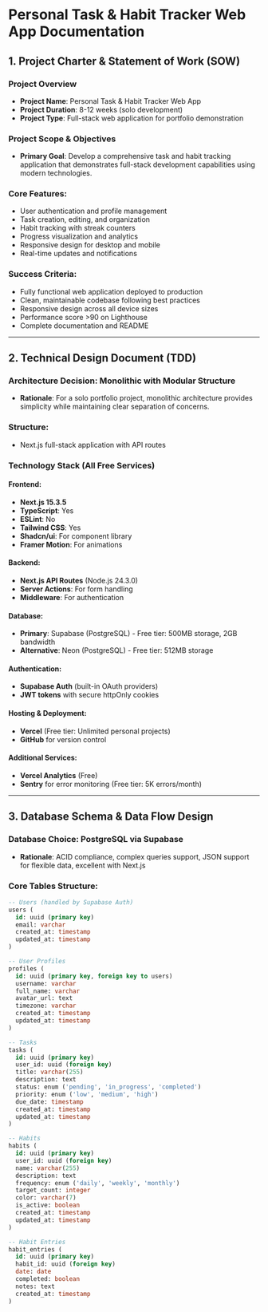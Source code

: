 # Personal Task & Habit Tracker Web App Documentation

## 1. Project Charter & Statement of Work (SOW)

### Project Overview

- **Project Name**: Personal Task & Habit Tracker Web App
- **Project Duration**: 8-12 weeks (solo development)
- **Project Type**: Full-stack web application for portfolio demonstration

### Project Scope & Objectives

- **Primary Goal**: Develop a comprehensive task and habit tracking application that demonstrates full-stack development capabilities using modern technologies.

### Core Features:

- User authentication and profile management
- Task creation, editing, and organization
- Habit tracking with streak counters
- Progress visualization and analytics
- Responsive design for desktop and mobile
- Real-time updates and notifications

### Success Criteria:

- Fully functional web application deployed to production
- Clean, maintainable codebase following best practices
- Responsive design across all device sizes
- Performance score >90 on Lighthouse
- Complete documentation and README

---

## 2. Technical Design Document (TDD)

### Architecture Decision: Monolithic with Modular Structure

- **Rationale**: For a solo portfolio project, monolithic architecture provides simplicity while maintaining clear separation of concerns.

### Structure:

- Next.js full-stack application with API routes

### Technology Stack (All Free Services)

#### Frontend:

- **Next.js 15.3.5**
- **TypeScript**: Yes
- **ESLint**: No
- **Tailwind CSS**: Yes
- **Shadcn/ui**: For component library
- **Framer Motion**: For animations

#### Backend:

- **Next.js API Routes** (Node.js 24.3.0)
- **Server Actions**: For form handling
- **Middleware**: For authentication

#### Database:

- **Primary**: Supabase (PostgreSQL) - Free tier: 500MB storage, 2GB bandwidth
- **Alternative**: Neon (PostgreSQL) - Free tier: 512MB storage

#### Authentication:

- **Supabase Auth** (built-in OAuth providers)
- **JWT tokens** with secure httpOnly cookies

#### Hosting & Deployment:

- **Vercel** (Free tier: Unlimited personal projects)
- **GitHub** for version control

#### Additional Services:

- **Vercel Analytics** (Free)
- **Sentry** for error monitoring (Free tier: 5K errors/month)

---

## 3. Database Schema & Data Flow Design

### Database Choice: PostgreSQL via Supabase

- **Rationale**: ACID compliance, complex queries support, JSON support for flexible data, excellent with Next.js

### Core Tables Structure:

```sql
-- Users (handled by Supabase Auth)
users (
  id: uuid (primary key)
  email: varchar
  created_at: timestamp
  updated_at: timestamp
)

-- User Profiles
profiles (
  id: uuid (primary key, foreign key to users)
  username: varchar
  full_name: varchar
  avatar_url: text
  timezone: varchar
  created_at: timestamp
  updated_at: timestamp
)

-- Tasks
tasks (
  id: uuid (primary key)
  user_id: uuid (foreign key)
  title: varchar(255)
  description: text
  status: enum ('pending', 'in_progress', 'completed')
  priority: enum ('low', 'medium', 'high')
  due_date: timestamp
  created_at: timestamp
  updated_at: timestamp
)

-- Habits
habits (
  id: uuid (primary key)
  user_id: uuid (foreign key)
  name: varchar(255)
  description: text
  frequency: enum ('daily', 'weekly', 'monthly')
  target_count: integer
  color: varchar(7)
  is_active: boolean
  created_at: timestamp
  updated_at: timestamp
)

-- Habit Entries
habit_entries (
  id: uuid (primary key)
  habit_id: uuid (foreign key)
  date: date
  completed: boolean
  notes: text
  created_at: timestamp
)
```
